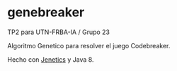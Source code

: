 # genebreaker
TP2 para UTN-FRBA-IA / Grupo 23

Algoritmo Genetico para resolver el juego Codebreaker.

Hecho con [Jenetics](https://github.com/jenetics/jenetics) y Java 8.
